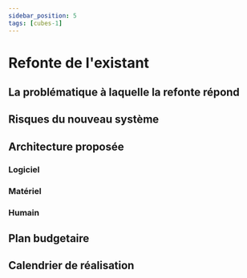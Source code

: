 ```yaml
---
sidebar_position: 5
tags: [cubes-1]
---
```


# Refonte de l'existant

## La problématique à laquelle la refonte répond
## Risques du nouveau système

## Architecture proposée
### Logiciel
### Matériel
### Humain

## Plan budgetaire

## Calendrier de réalisation